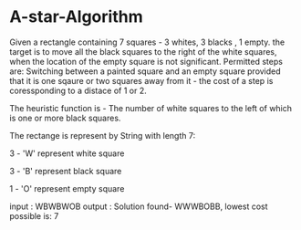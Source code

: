 # A-star-Algorithm
Given a rectangle containing 7 squares - 3 whites, 3 blacks , 1 empty.
the target is to move all the black squares to the right of the white squares, when the location of the empty square is not significant.
Permitted steps are:
Switching between a painted square and an empty square provided that it is one sqaure or two
squares away from it - the cost of a step is coressponding to a distace of 1 or 2.

The heuristic function is - 
The number of white squares to the left of which is one or more black squares.


The rectange is represent by String with length 7:

3 - 'W'  represent white square

3 - 'B'  represent black square

1 - 'O'  represent empty square


input : WBWBWOB
output : Solution found- WWWBOBB, lowest cost possible is: 7
